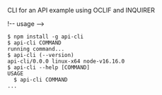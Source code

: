 CLI for an API example using OCLIF and INQUIRER

!-- usage -->
```sh-session
$ npm install -g api-cli
$ api-cli COMMAND
running command...
$ api-cli (--version)
api-cli/0.0.0 linux-x64 node-v16.16.0
$ api-cli --help [COMMAND]
USAGE
  $ api-cli COMMAND
...
